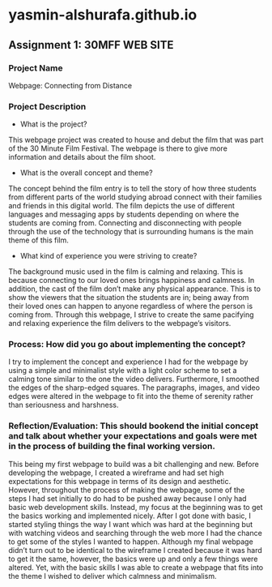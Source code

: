 # yasmin-alshurafa.github.io

## Assignment 1: 30MFF WEB SITE

### Project Name
Webpage: Connecting from Distance

### Project Description

  - What is the project?

  This webpage project was created to house and debut the film that was part of the 30 Minute Film Festival. The webpage is there to give more information and details about the film shoot.

  - What is the overall concept and theme?

  The concept behind the film entry is to tell the story of how three students from different parts of the world studying abroad connect with their families and friends in this digital world. The film depicts the use of different languages and messaging apps by students depending on where the students are coming from. Connecting and disconnecting with people through the use of the technology that is surrounding humans is the main theme of this film.
  
  - What kind of experience you were striving to create?

  The background music used in the film is calming and relaxing. This is because connecting to our loved ones brings happiness and calmness. In addition, the cast of the film don’t make any physical appearance. This is to show the viewers that the situation the students are in; being away from their loved ones can happen to anyone regardless of where the person is coming from. Through this webpage, I strive to create the same pacifying and relaxing experience the film delivers to the webpage’s visitors.

### Process: How did you go about implementing the concept?
  I try to implement the concept and experience I had for the webpage by using a simple and minimalist style with a light color scheme to set a calming tone similar to the one the video delivers. Furthermore, I smoothed the edges of the sharp-edged squares. The paragraphs, images, and video edges were altered in the webpage to fit into the theme of serenity rather than seriousness and harshness. 

### Reflection/Evaluation: This should bookend the initial concept and talk about whether your expectations and goals were met in the process of building the final working version.
  This being my first webpage to build was a bit challenging and new. Before developing the webpage, I created a wireframe and had set high expectations for this webpage in terms of its design and aesthetic. However, throughout the process of making the webpage, some of the steps I had set initially to do had to be pushed away because I only had basic web development skills. Instead, my focus at the beginning was to get the basics working and implemented nicely. After I got done with basic, I started styling things the way I want which was hard at the beginning but with watching videos and searching through the web more I had the chance to get some of the styles I wanted to happen. Although my final webpage didn’t turn out to be identical to the wireframe I created because it was hard to get it the same, however, the basics were up and only a few things were altered. Yet, with the basic skills I was able to create a webpage that fits into the theme I wished to deliver which calmness and minimalism. 
